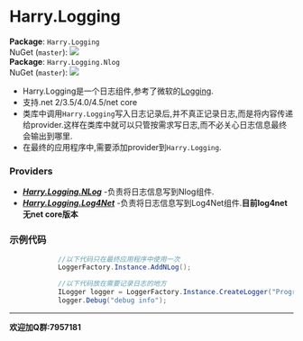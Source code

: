 Harry.Logging
=======

**Package**: `Harry.Logging`  
NuGet (`master`): [![](http://img.shields.io/nuget/v/Harry.Logging.svg?style=flat-square)](http://www.nuget.org/packages/Harry.Logging)  
**Package**: `Harry.Logging.Nlog`  
NuGet (`master`): [![](http://img.shields.io/nuget/v/Harry.Logging.Nlog.svg?style=flat-square)](http://www.nuget.org/packages/Harry.Logging.Nlog)

* Harry.Logging是一个日志组件,参考了微软的[Logging](https://github.com/aspnet/Logging "Logging").
* 支持.net 2/3.5/4.0/4.5/net core
* 类库中调用`Harry.Logging`写入日志记录后,并不真正记录日志,而是将内容传递给provider.这样在类库中就可以只管按需求写日志,而不必关心日志信息最终会输出到哪里.
* 在最终的应用程序中,需要添加provider到`Harry.Logging`.

### Providers
* [***Harry.Logging.NLog***](https://github.com/harry-wangx/Harry.Logging/tree/master/src/Harry.Logging.NLog) -负责将日志信息写到Nlog组件.
* [***Harry.Logging.Log4Net***](https://github.com/harry-wangx/Harry.Logging/tree/master/src/Harry.Logging.Log4Net) -负责将日志信息写到Log4Net组件.**目前log4net无net core版本**

### 示例代码
```c#
            //以下代码只在最终应用程序中使用一次
            LoggerFactory.Instance.AddNLog();    

			//以下代码放在需要记录日志的地方
            ILogger logger = LoggerFactory.Instance.CreateLogger("Program");
            logger.Debug("debug info");
```


----------

**欢迎加Q群:7957181**